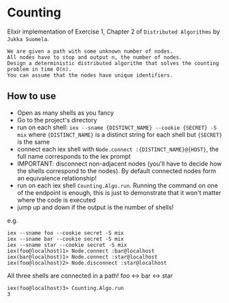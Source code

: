 # Counting

Elixir implementation of Exercise 1, Chapter 2 of `Distributed Algorithms` by `Jukka Suomela`.    
```
We are given a path with some unknown number of nodes.          
All nodes have to stop and output n, the number of nodes.       
Design a deterministic distributed algorithm that solves the counting problem in time O(n).        
You can assume that the nodes have unique identifiers.
```

## How to use

- Open as many shells as you fancy
- Go to the project's directory
- run on each shell: `iex --sname {DISTINCT_NAME} --cookie {SECRET} -S mix` where `{DISTINCT_NAME}` is a distinct string for each shell but `{SECRET}` is the same
- connect each iex shell with `Node.connect :{DISTINCT_NAME}@{HOST}`, the full name corresponds to the iex prompt    
- IMPORTANT: disconnect non-adjacent nodes (you'll have to decide how the shells correspond to the nodes). By default connected nodes form an equivalence relationship!
- run on each iex shell `Counting.Algo.run`. Running the command on one of the endpoint is enough, this is just to demonstrate that it won't matter where the code is executed
- jump up and down if the output is the number of shells!

e.g.

`iex --sname foo --cookie secret -S mix`          
`iex --sname bar --cookie secret -S mix`       
`iex --sname star --cookie secret -S mix`       
`iex(foo@localhost)1> Node.connect :bar@localhost`        
`iex(bar@localhost)1> Node.connect :star@localhost`        
`iex(foo@localhost)2> Node.disconnect :star@localhost`

All three shells are connected in a path! foo <-> bar <-> star    

`iex(foo@localhost)3> Counting.Algo.run`         
`3`

